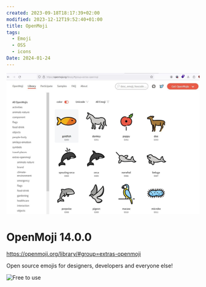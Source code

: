 ```yaml
---
created: 2023-09-18T18:17:39+02:00
modified: 2023-12-12T19:52:40+01:00
title: OpenMoji
tags:
  - Emoji
  - OSS
  - icons
Date: 2024-01-24
---
```

![](../_asset/2023-09-18_OpenMoji_image_1.jpg)

# OpenMoji 14.0.0

<https://openmoji.org/library/#group=extras-openmoji>

Open source emojis for designers, developers and everyone else!

![Free to use](https://openmoji.org/data/color/svg/1F64F.svg)

